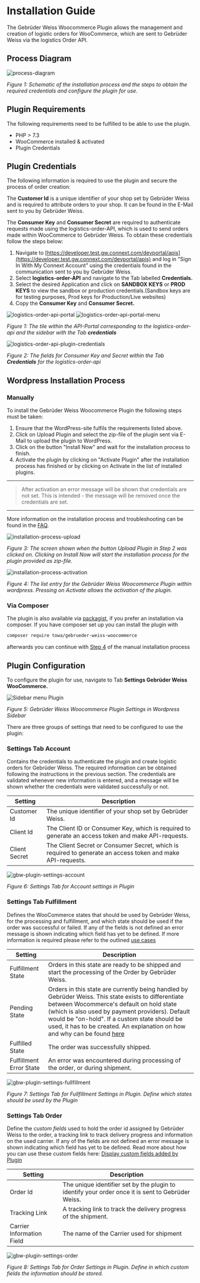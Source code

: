 # Installation Guide

The Gebrüder Weiss Woocommerce Plugin allows the management and creation of logistic orders for WooCommerce, which are sent to Gebrüder Weiss via the logistics Order API.

## Process Diagram
![process-diagram](./assets/images/installation-process.png)

*Figure 1: Schematic of the installation process and the steps to obtain the required credentials and configure the plugin for use.*

## Plugin Requirements
The following requirements need to be fulfilled to be able to use the plugin.

- PHP > 7.3
- WooCommerce installed & activated
- Plugin Credentials

## Plugin Credentials

The following information is required to use the plugin and secure the process of order creation:

The **Customer Id** is a unique identifier of your shop set by Gebrüder Weiss and is required to attribute orders to your shop. It can be found in the E-Mail sent to you by Gebrüder Weiss.

The **Consumer Key** and **Consumer Secret** are required to authenticate requests made using the logistics-order-API, which is used to send orders made within WooCommerce to Gebrüder Weiss. To obtain these credentials follow the steps below:

1. Navigate to [https://developer.test.gw.connext.com/devportal/apis](https://developer.test.gw.connext.com/devportal/apis) and log in "Sign In With My Connext Account" using the credentials found in the communication sent to you by Gebrüder Weiss.
2. Select **logistics-order-API** and navigate to the Tab labelled **Credentials.**
3. Select the desired Application and click on **SANDBOX KEYS** or **PROD KEYS** to view the sandbox or production credentials.(Sandbox keys are for testing purposes, Prod keys for Production/Live websites)
4. Copy the **Consumer Key** and **Consumer Secret.**

![logistics-order-api-portal](./assets/images/logistics-order-api-portal.jpg) ![logistics-order-api-portal-menu](./assets/images/logistics-order-api-portal-menu.jpg)

*Figure 1: The tile within the API-Portal corresponding to the logistics-order-api and the sidebar with the Tab __credentials__* 

![logistics-order-api-plugin-credentials](./assets/images/logistics-order-api-plugin-credentials.jpg)

*Figure 2: The fields for Consumer Key and Secret within the Tab **Credentials** for the logistics-order-api*

## Wordpress Installation Process

### Manually
To install the Gebrüder Weiss Woocommerce Plugin the following steps must be taken: 

1. Ensure that the WordPress-site fulfils the requirements listed above.
2. Click on Upload Plugin and select the zip-file of the plugin sent via E-Mail to upload the plugin to WordPress. 
3. Click on the button "Install Now" and wait for the installation process to finish. 
4. Activate the plugin by clicking on "Activate Plugin" after the installation process has finished or by clicking on Activate in the list of installed plugins. 

---

> After activation an error message will be shown that credentials are not set. This is intended - the message will be removed once the credentials are set.

--- 
More information on the installation process and troubleshooting can be found in the [FAQ](./FAQ.md).

![installation-process-upload](./assets/images/installation-process-upload.png)

*Figure 3: The screen shown when the button Upload Plugin in Step 2 was clicked on. Clicking on Install Now will start the installation process for the plugin provided as zip-file.*

![installation-process-activation](./assets/images/installation-process-activation.png)

*Figure 4: The list entry for the Gebrüder Weiss Woocommerce Plugin within wordpress. Pressing on Activate allows the activation of the plugin.*

### Via Composer
The plugin is also available via [packagist](https://packagist.org/packages/towa/gebrueder-weiss-woocommerce), if you prefer an installation via composer.
If you have composer set up you can install the plugin with 
```bash
composer require towa/gebrueder-weiss-woocommerce
```

afterwards you can continue with [Step 4](#manually) of the manual installation process

## Plugin Configuration

To configure the plugin for use, navigate to Tab **Settings Gebrüder Weiss WooCommerce.**

![Sidebar menu Plugin](./assets/images/gbw-plugin-wordpress-sidebar.png ':size=300')

*Figure 5: Gebrüder Weiss Woocommerce Plugin Settings in Wordpress Sidebar*

There are three groups of settings that need to be configured to use the plugin:

### Settings Tab Account 
Contains the credentials to authenticate the plugin and create logistic orders for Gebrüder Weiss. The required information can be obtained following the instructions in the previous section. The credentials are validated whenever new information is entered, and a message will be shown whether the credentials were validated successfully or not.

| Setting       | Description                                                                                                |
| ------------- | ---------------------------------------------------------------------------------------------------------- |
| Customer Id   | The unique identifier of your shop set by Gebrüder Weiss.                                                  |
| Client Id     | The Client ID or Consumer Key, which is required to generate an access token and make API-requests.        |
| Client Secret | The Client Secret or Consumer Secret, which is required to generate an access token and make API-requests. |

![gbw-plugin-settings-account](./assets/images/gbw-plugin-settings-account.png ':size=400')

*Figure 6: Settings Tab for Account settings in Plugin*

### Settings Tab Fulfillment

Defines the WooCommerce states that should be used by Gebrüder Weiss, for the processing and fulfillment, and which state should be used if the order was successful or failed.
If any of the fields is not defined an error message is shown indicating which field has yet to be defined. If more information is required please refer to the outlined [use cases](./how-it-works.md#use-cases)

| Setting                 | Description                                                                                                                                                                                                                                                                                                                                                     |
| ----------------------- | --------------------------------------------------------------------------------------------------------------------------------------------------------------------------------------------------------------------------------------------------------------------------------------------------------------------------------------------------------------- |
| Fulfillment State       | Orders in this state are ready to be shipped and start the processing of the Order by Gebrüder Weiss.                                                                                                                                                                                                                                                           |
| Pending State           | Orders in this state are currently being handled by Gebrüder Weiss. This state exists to differentiate between Wocommerce's default on hold state (which is also used by payment providers). Default would be "on-hold". If a custom state should be used, it has to be created. An explanation on how and why can be found [here](./how-it-works.md#use-cases) |
| Fulfilled State         | The order was successfully shipped.                                                                                                                                                                                                                                                                                                                             |
| Fulfillment Error State | An error was encountered during processing of the order, or during shipment.                                                                                                                                                                                                                                                                                                        |

![gbw-plugin-settings-fullfillment](./assets/images/gbw-plugin-settings-fullfillment.png ':size=400')

*Figure 7: Settings Tab for Fullfillment Settings in Plugin. Define which states should be used by the Plugin*

### Settings Tab Order

Define the *custom fields* used to hold the order id assigned by Gebrüder Weiss to the order, a tracking link to track delivery progress and information on the used carrier. If any of the fields are not defined an error message is shown indicating which field has yet to be defined.
Read more about how you can use these custom fields here: [Display custom fields added by Plugin](./how-it-works.md#display-custom-fields-added-by-plugin)

| Setting                   | Description                                                                                       |
| ------------------------- | ------------------------------------------------------------------------------------------------- |
| Order Id                  | The unique identifier set by the plugin to identify your order once it is sent to Gebrüder Weiss. |
| Tracking Link             | A tracking link to track the delivery progress of the shipment.                                   |
| Carrier Information Field | The name of the Carrier used for shipment                                                         | 

![gbw-plugin-settings-order](./assets/images/gbw-plugin-settings-order.png ':size=400')

*Figure 8: Settings Tab for Order Settings in Plugin. Define in which custom fields the information should be stored.*
